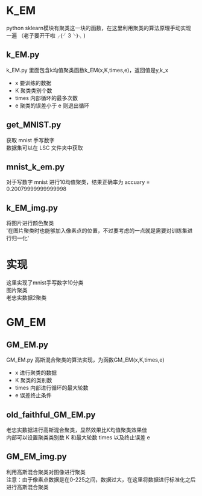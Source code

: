 # K_EM
python sklearn模块有聚类这一块的函数，在这里利用聚类的算法原理手动实现一遍 （老子要开干啦╭(╯3╰)╮) <br>
## k_EM.py
k_EM.py 里面包含k均值聚类函数k_EM(x,K,times,e)，返回值是y,k_x<br>
* x 要训练的数据<br>
* K 聚类类别个数<br>
* times 内部循环的最多次数<br>
* e 聚类的误差小于 e 则退出循环<br>
## get_MNIST.py
获取 mnist 手写数字<br>
数据集可以在 LSC 文件夹中获取
## mnist_k_em.py
对手写数字 mnist 进行10均值聚类，结果正确率为 accuary = 0.20079999999999998<br>
## k_EM_img.py
将图片进行颜色聚类<br>
'在图片聚类时也能够加入像素点的位置，不过要考虑的一点就是需要对训练集进行归一化'<br>

# 实现
这里实现了mnist手写数字10分类<br>
图片聚类<br>
老忠实数据2聚类<br>
# GM_EM
## GM_EM.py
GM_EM.py 高斯混合聚类的算法实现，为函数GM_EM(x,K,times,e)<br>
* x 进行聚类的数据<br>
* K 聚类的类别数<br>
* times 内部进行循环的最大轮数<br>
* e 误差终止条件<br>
## old_faithful_GM_EM.py
老忠实数据进行高斯混合聚类，显然效果比K均值聚类效果佳<br>
内部可以设置聚类类别数 K 和最大轮数 times 以及终止误差 e<br>
## GM_EM_img.py
利用高斯混合聚类对图像进行聚类<br>
注意：由于像素点数据是在0-225之间，数据过大，在这里将数据进行标准化之后进行高斯混合聚类
